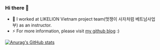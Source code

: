 ### Hi there 👋

<!--
**aimclee/aimclee** is a ✨ _special_ ✨ repository because its `README.md` (this file) appears on your GitHub profile.
- 🌱 I’m currently learning ...
- 👯 I’m looking to collaborate on ...
- 🤔 I’m looking for help with ...
- 💬 Ask me about ...
- 📫 How to reach me: ... 
- 😄 Pronouns: ...
- ⚡ Fun fact: ... 
-->

- 🔭 I worked at LIKELION Vietnam project team(멋쟁이 사자처럼 베트남사업부) as an instructor.
- ⚡ For more information, please visit [my github blog](https://aimclee.github.io) :)

[![Anurag's GitHub stats](https://github-readme-stats.vercel.app/api?username=aimclee)](https://github.com/anuraghazra/github-readme-stats)


